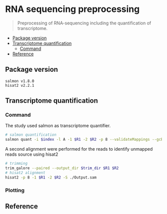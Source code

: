 # RNA sequencing preprocessing
> Preprocessing of RNA-sequencing including the quantification of transcriptome.

* [Package version](#package-version)
* [Transcriptome quantification](#transcriptome-quantification)
    + [Command](#command)
* [Reference](#reference)

## Package version
`salmon v1.8.0`
<br />
`hisat2 v2.2.1`

## Transcriptome quantification

### Command
The study used salmon as transcriptome quantifier.

```sh
# salmon quantification
salmon quant -i $index -l A -1 $R1 -2 $R2 -p 8 --validateMappings --gcBias --seqBias --recoverOrphans -o $output
```

A second alignment were performed for the reads to identify unmapped reads source using hisat2
```sh
# trimming
trim_galore --paired --output_dir $trim_dir $R1 $R2
# hisat2 alignment
hisat2 -p 8 -1 $R1 -2 $R2 -S ./Output.sam
```

### Plotting

## Reference
